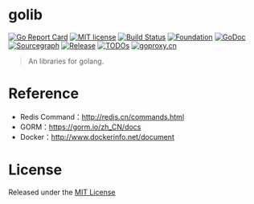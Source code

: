 # golib

[![Go Report Card](https://goreportcard.com/badge/github.com/ZYallers/rpcx-framework)](https://goreportcard.com/report/github.com/ZYallers/golib)
[![MIT license](https://img.shields.io/badge/license-MIT-brightgreen.svg)](https://opensource.org/licenses/MIT)
[![Build Status](https://travis-ci.org/ZYallers/golib.svg?branch=master)](https://travis-ci.org/ZYallers/golib) 
[![Foundation](https://img.shields.io/badge/Golang-Foundation-green.svg)](http://golangfoundation.org) 
[![GoDoc](https://pkg.go.dev/badge/github.com/ZYallers/golib?status.svg)](https://pkg.go.dev/github.com/ZYallers/golib?tab=doc)
[![Sourcegraph](https://sourcegraph.com/github.com/ZYallers/golib/-/badge.svg)](https://sourcegraph.com/github.com/ZYallers/golib?badge)
[![Release](https://img.shields.io/github/release/ZYallers/golib.svg?style=flat-square)](https://github.com/ZYallers/golib/releases)
[![TODOs](https://badgen.net/https/api.tickgit.com/badgen/github.com/ZYallers/golib)](https://www.tickgit.com/browse?repo=github.com/ZYallers/golib)
[![goproxy.cn](https://goproxy.cn/stats/github.com/ZYallers/golib/badges/download-count.svg)](https://goproxy.cn)

> An libraries for golang. 


# Reference
- Redis Command：http://redis.cn/commands.html
- GORM：https://gorm.io/zh_CN/docs
- Docker：http://www.dockerinfo.net/document

# License
Released under the [MIT License](https://github.com/ZYallers/golib/blob/master/LICENSE)